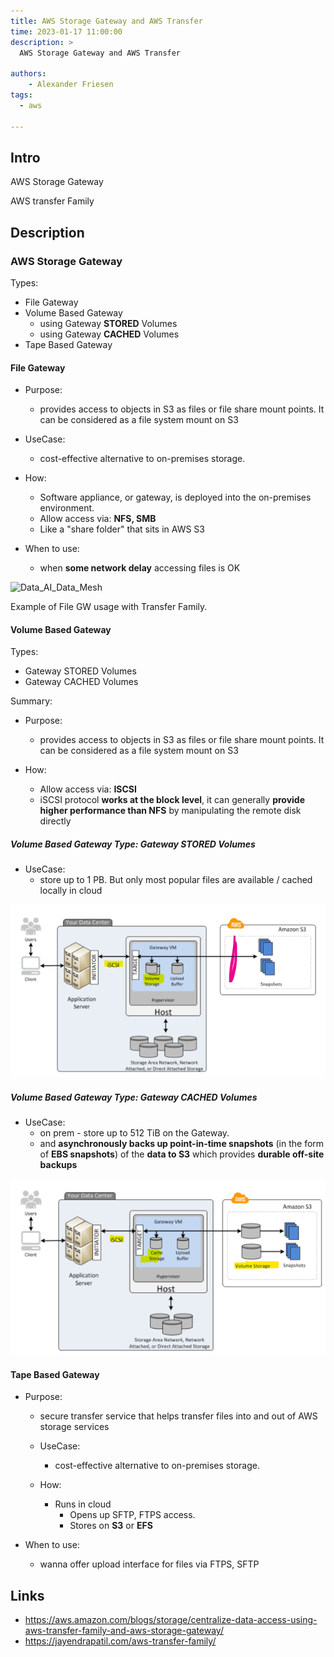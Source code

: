```yaml
---
title: AWS Storage Gateway and AWS Transfer
time: 2023-01-17 11:00:00
description: >
  AWS Storage Gateway and AWS Transfer

authors:
    - Alexander Friesen
tags:
  - aws

---
```


## Intro

AWS Storage Gateway 

AWS transfer Family

## Description


### AWS Storage Gateway 

Types:

- File Gateway
- Volume Based Gateway
  - using Gateway **STORED** Volumes
  - using Gateway **CACHED** Volumes
- Tape Based Gateway



#### File Gateway

  - Purpose:
     - provides access to objects in S3 as files or file share mount points. It can be considered as a file system mount on S3
    
  - UseCase:
     - cost-effective alternative to on-premises storage.

  - How:
    - Software appliance, or gateway, is deployed into the on-premises environment.
    - Allow access via: **NFS, SMB**
    - Like a "share folder" that sits in AWS S3

  - When to use:
     - when **some network delay** accessing files is OK




![Data_AI_Data_Mesh](https://d2908q01vomqb2.cloudfront.net/e1822db470e60d090affd0956d743cb0e7cdf113/2020/06/22/How-File-Gateway-and-AWS-Transfer-Family-can-be-used-together-for-your-reporting-workflow.-1.png)



Example of File GW usage with Transfer Family.

#### Volume Based Gateway

Types:

- Gateway STORED Volumes
- Gateway CACHED Volumes

Summary:



  - Purpose:
     - provides access to objects in S3 as files or file share mount points. It can be considered as a file system mount on S3
    
  - How:
    - Allow access via: **ISCSI**
    - iSCSI protocol **works at the block level**, it can generally **provide higher performance than NFS** by manipulating the remote disk directly



##### Volume Based Gateway Type: Gateway STORED Volumes

  - UseCase: 
      - store up to 1 PB. But only most popular files are available / cached locally in cloud


![Vision](article0003/../article00041/storagegw_stored.png)

##### Volume Based Gateway Type: Gateway CACHED Volumes


  - UseCase:
    - on prem - store up to 512 TiB on the Gateway. 
    - and **asynchronously backs up point-in-time snapshots** (in the form of **EBS snapshots**) of the **data to S3** which provides **durable off-site backups**
	
![Vision](article0003/../article00041/storagegw_cached.png)





#### Tape Based Gateway

  - Purpose:
    - secure transfer service that helps transfer files into and out of AWS storage services
			
	- UseCase: 
	  - cost-effective alternative to on-premises storage.
			
	- How:
	  - Runs in cloud
		- Opens up SFTP, FTPS access.
		- Stores on **S3** or **EFS**

  - When to use:
     - wanna offer upload interface for files via FTPS, SFTP

## Links

- <https://aws.amazon.com/blogs/storage/centralize-data-access-using-aws-transfer-family-and-aws-storage-gateway/>
- <https://jayendrapatil.com/aws-transfer-family/>